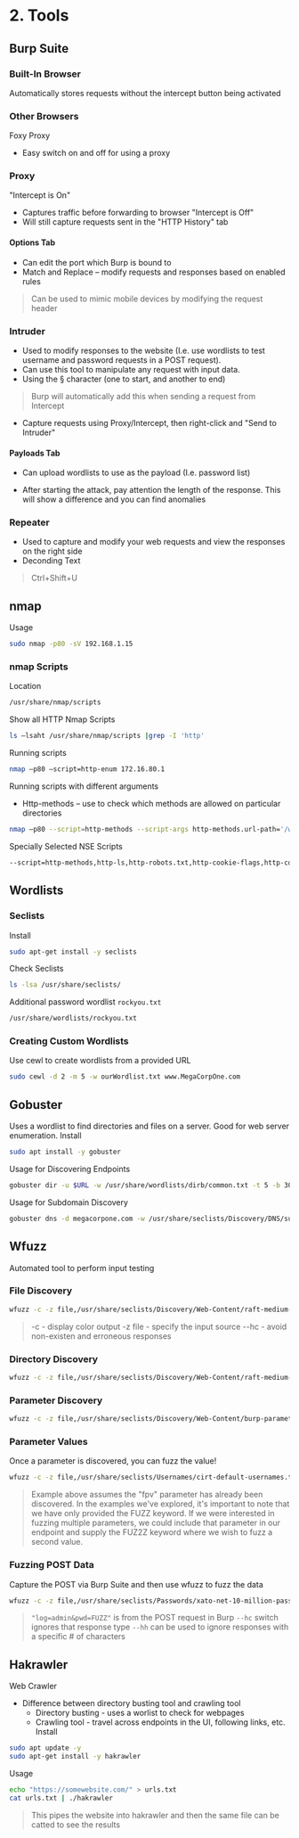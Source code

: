 # 2. Tools

## Burp Suite

### Built-In Browser
Automatically stores requests without the intercept button being activated

### Other Browsers
Foxy Proxy
* Easy switch on and off for using a proxy

### Proxy
"Intercept is On"
* Captures traffic before forwarding to browser 
"Intercept is Off"
* Will still capture requests sent in the "HTTP History" tab 
#### Options Tab
* Can edit the port which Burp is bound to 
* Match and Replace – modify requests and responses based on enabled rules 
> Can be used to mimic mobile devices by modifying the request header 

### Intruder
* Used to modify responses to the website (I.e. use wordlists to test username and password requests in a POST request).  
* Can use this tool to manipulate any request with input data. 
* Using the § character (one to start, and another to end) 
> Burp will automatically add this when sending a request from Intercept 
* Capture requests using Proxy/Intercept, then right-click and "Send to Intruder" 
#### Payloads Tab
* Can upload wordlists to use as the payload (I.e. password list)

* After starting the attack, pay attention the length of the response. This will show a difference and you can find anomalies 

### Repeater
* Used to capture and modify your web requests and view the responses on the right side 
* Deconding Text 
> Ctrl+Shift+U 

## nmap
Usage
```bash
sudo nmap -p80 -sV 192.168.1.15
```

### nmap Scripts
Location
```bash
/usr/share/nmap/scripts 
```
Show all HTTP Nmap Scripts 
```bash
ls –lsaht /usr/share/nmap/scripts |grep -I 'http' 
```
Running scripts 
```bash
nmap –p80 –script=http-enum 172.16.80.1 
```
Running scripts with different arguments 
* Http-methods – use to check which methods are allowed on particular directories 
```bash
nmap –p80 --script=http-methods --script-args http-methods.url-path='/wp-includes/' 192.168.1.5 
```
Specially Selected NSE Scripts 
```bash
--script=http-methods,http-ls,http-robots.txt,http-cookie-flags,http-cors 
```

## Wordlists
### Seclists
Install
```bash
sudo apt-get install -y seclists
```
Check Seclists
```bash
ls -lsa /usr/share/seclists/
```
Additional password wordlist `rockyou.txt`
```bash
/usr/share/wordlists/rockyou.txt
```
### Creating Custom Wordlists
Use cewl to create wordlists from a provided URL
```bash
sudo cewl -d 2 -m 5 -w ourWordlist.txt www.MegaCorpOne.com
```

## Gobuster
Uses a wordlist to find directories and files on a server. Good for web server enumeration.
Install
```bash
sudo apt install -y gobuster
```
Usage for Discovering Endpoints
```bash
gobuster dir -u $URL -w /usr/share/wordlists/dirb/common.txt -t 5 -b 301
```
Usage for Subdomain Discovery
```bash
gobuster dns -d megacorpone.com -w /usr/share/seclists/Discovery/DNS/subdomains-top1million-110000.txt -t 30
```

## Wfuzz
Automated tool to perform input testing
### File Discovery
```bash
wfuzz -c -z file,/usr/share/seclists/Discovery/Web-Content/raft-medium-files.txt --hc 301,404,403 "http://website:80/FUZZ"
```
> -c - display color output
> -z file - specify the input source
> --hc - avoid non-existen and erroneous responses

### Directory Discovery
```bash
wfuzz -c -z file,/usr/share/seclists/Discovery/Web-Content/raft-medium-directories.txt --hc 404,403,301 "http://offsecwp:80/FUZZ/"
```

### Parameter Discovery
```bash
wfuzz -c -z file,/usr/share/seclists/Discovery/Web-Content/burp-parameter-names.txt --hc 404,301 "http://offsecwp:80/index.php?FUZZ=data"
```

### Parameter Values
Once a parameter is discovered, you can fuzz the value!
```bash
wfuzz -c -z file,/usr/share/seclists/Usernames/cirt-default-usernames.txt --hc 404 "http://offsecwp:80/index.php?fpv=FUZZ"
```
> Example above assumes the "fpv" parameter has already been discovered.
> In the examples we've explored, it's important to note that we have only provided the FUZZ keyword. If we were interested in fuzzing multiple parameters, we could include that parameter in our endpoint and supply the FUZ2Z keyword where we wish to fuzz a second value.

### Fuzzing POST Data
Capture the POST via Burp Suite and then use wfuzz to fuzz the data
```bash
wfuzz -c -z file,/usr/share/seclists/Passwords/xato-net-10-million-passwords-100000.txt --hc 404 -d "log=admin&pwd=FUZZ" http://offsecwp:80/wp-login.php
```
> `"log=admin&pwd=FUZZ"` is from the POST request in Burp
> `--hc` switch ignores that response type
> `--hh` can be used to ignore responses with a specific # of characters

## Hakrawler
Web Crawler
* Difference between directory busting tool and crawling tool
    * Directory busting - uses a worlist to check for webpages
    * Crawling tool - travel across endpoints in the UI, following links, etc.
Install
```bash
sudo apt update -y
sudo apt-get install -y hakrawler
```
Usage
```bash
echo "https://somewebsite.com/" > urls.txt
cat urls.txt | ./hakrawler
```
> This pipes the website into hakrawler and then the same file can be catted to see the results
